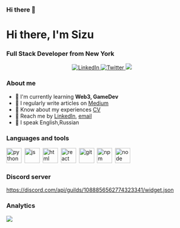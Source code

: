 ### Hi there 👋

<div id-"header" align-"center"> <h1>Hi there, I'm Sizu</hi>
<h3>Full Stack Developer from New York</h3> </div>

<div id-"socials" align="center"> <a href= "linkedin-url">
<img src="https://img.shields.io/badge/LinkedIn-blue?style=for-the-badge&logo=linkedin&logoColor=white" alt="LinkedIn"/>
</a> <a href="twitter-url">
<img src="https://img.shields.io/badge/Twitter-blue?style=for-the-badge&logo-twitter&logoColor=white"alt="Twitter"/>
</a> <a href="telegram-url">
<img src="https://img.shields.io/badge/Telegram-blue?style=for-the-badge&logo-telegram&logoColor-white'alt="Telegram"/>
</a> </div>

### About me
- 🔭 I'm currently learning **Web3, GameDev**
- 🌱 I regularly write articles on [Medium](medium-link)
- 👯 Know about my experiences [CV](cv-link)
- 🤔 Reach me by [LinkedIn](linkedin-link), [email](adikivanov097@gmail.com)
- 💬 I speak English,Russian


### Languages and tools
<img src="https://cdn.jsdelivr.net/gh/devicons/devicon/icons/python/python-original-wordmark.svg" title="python" width="40" height="40"/>&nbsp;
<img src="https://cdn.jsdelivr.net/gh/devicons/devicon/icons/javascript/javascript-original.svg" title="js" width="40" height="40"/>&nbsp;
<img src="https://cdn.jsdelivr.net/gh/devicons/devicon/icons/html5/html5-original.svg" title="html"
width="40" height="40"/>&nbsp;
<img src="https://cdn.jsdelivr.net/gh/devicons/devicon/icons/react/react-original.svg" title="react"
width="40" height="40"/>&nbsp;
<img src="https://cdn.jsdelivr.net/gh/devicons/devicon/icons/git/git-plain.svg" title="git" width="40" height="40"/>&nbsp;
<img src="https://cdn.jsdelivr.net/gh/devicons/devicon/icons/npm/npm-original-wordmark.svg" title="npm"
width="40" height="40"/>&nbsp;
<img src="https://cdn.jsdelivr.net/gh/devicons/devicon/icons/nodejs/nodejs-original.svg" title="node"
width="40" height="40"/>&nbsp;

### Discord server 
https://discord.com/api/guilds/1088856562774323341/widget.json

### Analytics
![](http://github-profile-summary-cards.vercel.app/api/cards/profile-details?username=ZIxsus&theme=github_dark)
